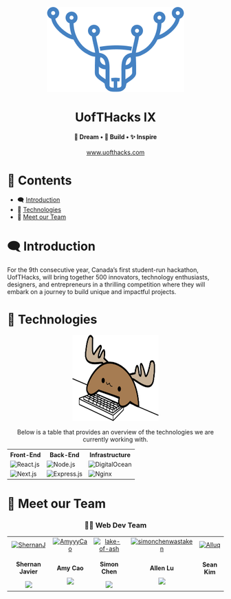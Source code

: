 <div align="center">
  <img src="/images/OfficialLogo.png" height="197" width="318"/>
  <h1>UofTHacks IX</h1>
  <h4>💭 Dream  •  🔨 Build  •  ✨ Inspire</h4>
  <a href="https://www.uofthacks.com/"><p>www.uofthacks.com</p></a>
</div>

<h1>📖 Contents</h1>

- 🗨️ [Introduction](#introduction)
- 🔧 [Technologies](#technologies)
- 👋 [Meet our Team](#meet-our-team)

<h1 id="introduction">🗨️ Introduction</h1>

For the 9th consecutive year, Canada’s first student-run hackathon, UofTHacks, will bring together 500 innovators, technology enthusiasts, designers, and entrepreneurs in a thrilling competition where they will embark on a journey to build unique and impactful projects.


<h1 id="technologies">🔧 Technologies</h1>

<div align="center" id="technologies">
 <img src="/images/Mechanical-Keyboard-Moose.svg" alt="Mechanical Keyboard Moose" height="200" width="200" />

Below is a table that provides an overview of the technologies we are currently working with.

<table>
  <tr>
    <th>Front-End</th>
    <th>Back-End</th>
    <th>Infrastructure</th>
  </tr>
  <tr> 
    <td><img src="https://img.shields.io/badge/react-%2320232a.svg?style=for-the-badge&logo=react&logoColor=%2361DAFB" alt="React.js"/></td>
    <td><img src="https://img.shields.io/badge/node.js-6DA55F?style=for-the-badge&logo=node.js&logoColor=white" alt="Node.js" /></td>
    <td><img src="https://img.shields.io/badge/DigitalOcean-%230167ff.svg?style=for-the-badge&logo=digitalOcean&logoColor=white" alt="DigitalOcean" /></td>
  </tr>
  <tr>
    <td><img src="https://img.shields.io/badge/Next-black?style=for-the-badge&logo=next.js&logoColor=white" alt="Next.js"/></td>
    <td><img src="https://img.shields.io/badge/express.js-%23404d59.svg?style=for-the-badge&logo=express&logoColor=%2361DAFB" alt="Express.js"/></td>
    <td><img src="https://img.shields.io/badge/nginx-%23009639.svg?style=for-the-badge&logo=nginx&logoColor=white" alt="Nginx"/></td>
  </tr>
 </table>
</div>

<h1 id="meet-our-team">👋 Meet our Team</h1>

<h3 align="center">👨‍💻 Web Dev Team</h3>
<table align="center">
  <tr align="center">
    <td>
      <a href="https://github.com/ShernanJ" target="_blank"><img src="https://avatars.githubusercontent.com/u/55066233?v=4" alt="ShernanJ" width="140" /></a>
    </td>
    <td>
      <a href="https://github.com/AmyyyCao" target="_blank"><img src="https://avatars.githubusercontent.com/u/58006151?v=4" alt="AmyyyCao" width="140" /></a>
    </td>
    <td>
      <a href="https://github.com/lake-of-ash" target="_blank"><img src="https://avatars.githubusercontent.com/u/3652387?v=4" alt="lake-of-ash" width="140" /></a>
    </td>
    <td>
      <a href="https://github.com/simonchenwastaken" target="_blank"><img src="https://avatars.githubusercontent.com/u/35227285?v=4" alt="simonchenwastaken" width="140"/></a>
    </td>
    <td>
      <a href="https://github.com/Alluq" target="_blank"><img src="https://avatars.githubusercontent.com/u/39013427?v=4" alt="Alluq" width="140"/></a>
    </td>
  </tr>
  <tr align="center">
    <td>
      <b><p>Shernan Javier</p></b>
      <a href="https://github.com/ShernanJ" target="_blank"><img src="https://img.shields.io/badge/-ShernanJ-%2325222E?style=flat-square&logo=github" /></a>
    </td>
    <td>
      <b><p>Amy Cao</p></b>
      <a href="https://github.com/AmyyyCao" target="_blank"><img src="https://img.shields.io/badge/-AmyyyCao-%2325222E?style=flat-square&logo=github" /></a>
    </td>
    <td>
      <b><p>Simon Chen</p></b>
      <a href="https://github.com/simonchenwastaken" target="_blank"><img src="https://img.shields.io/badge/-simonchenwastaken-%2325222E?style=flat-square&logo=github" /></a>
    </td>
    <td>
      <b><p>Allen Lu</p></b>
      <a href="https://github.com/Alluq" target="_blank"><img src="https://img.shields.io/badge/-Alluq-%2325222E?style=flat-square&logo=github" /></a>
    </td>
     <td>
     <b><p>Sean Kim</p></b>
      <a href="https://github.com/skim1601" target="_blank"><img src="https://img.shields.io/badge/-SKIM1601-%2325222E?style=flat-square&logo=github" alt="" /></a>
    </td>
  </tr>
</table>


<!--

Link for easy emojis: https://getemoji.com/

**Here are some ideas to get you started:**

🙋‍♀️ A short introduction - what is your organization all about?
🌈 Contribution guidelines - how can the community get involved?
👩‍💻 Useful resources - where can the community find your docs? Is there anything else the community should know?
🍿 Fun facts - what does your team eat for breakfast?
🧙 Remember, you can do mighty things with the power of [Markdown](https://docs.github.com/github/writing-on-github/getting-started-with-writing-and-formatting-on-github/basic-writing-and-formatting-syntax)
-->
